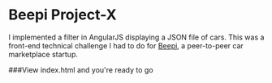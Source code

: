 # Beepi Project-X

I implemented a filter in AngularJS displaying a JSON file of cars. This was a front-end technical challenge I had to do for <a href="https://www.beepi.com">Beepi</a>, a peer-to-peer car marketplace startup.


###View index.html and you're ready to go